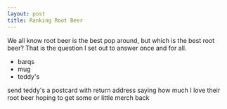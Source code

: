 ```yaml
---
layout: post
title: Ranking Root Beer
---
```


We all know root beer is the best pop around, but which is the best root beer? That is the question I set out to answer once and for all.
- barqs
- mug
- teddy's

send teddy's a postcard with return address saying how much I love their root beer hoping to get some or little merch back
